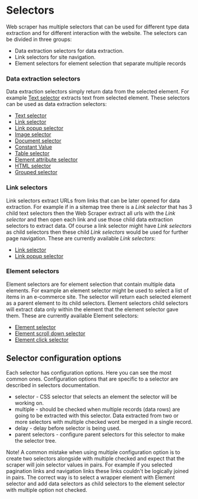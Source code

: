 # Selectors

Web scraper has multiple selectors that can be used for different type data
extraction and for different interaction with the website. The selectors can
be divided in three groups:

-   Data extraction selectors for data extraction.
-   Link selectors for site navigation.
-   Element selectors for element selection that separate multiple records

### Data extraction selectors

Data extraction selectors simply return data from the selected element.
For example [Text selector][text-selector] extracts text from
selected element. These selectors can be used as data extraction selectors:

-   [Text selector][text-selector]
-   [Link selector][link-selector]
-   [Link popup selector][link-popup-selector]
-   [Image selector][image-selector]
-   [Document selector][document-selector]
-   [Constant Value][constant-value]
-   [Table selector][table-selector]
-   [Element attribute selector][element-attribute-selector]
-   [HTML selector][html-selector]
-   [Grouped selector][grouped-selector]

### Link selectors

Link selectors extract URLs from links that can be later opened for data
extraction. For example if in a sitemap tree there is a _Link selector_ that has
3 child text selectors then the Web Scraper extract all urls with the _Link
selector_ and then open each link and use those child data extraction selectors
to extract data. Of course a link selector might have _Link selectors_ as child
selectors then these child _Link selectors_ would be used for further page
navigation. These are currently available _Link selectors_:

-   [Link selector][link-selector]
-   [Link popup selector][link-popup-selector]

### Element selectors

Element selectors are for element selection that contain multiple data elements.
For example an element selector might be used to select a list of items in an
e-commerce site. The selector will return each selected element as a parent
element to its child selectors. Element selectors child selectors will
extract data only within the element that the element selector gave them.
These are currently available Element selectors:

-   [Element selector][element-selector]
-   [Element scroll down selector][element-scroll-selector]
-   [Element click selector][element-click-selector]

## Selector configuration options

Each selector has configuration options. Here you can see the most common ones.
Configuration options that are specific to a selector are described in
selectors documentation.

-   selector - CSS selector that selects an element the selector will be working
    on.
-   multiple - should be checked when multiple records (data rows) are going to
    be extracted with this selector. Data extracted from two or more selectors with
    multiple checked wont be merged in a single record.
-   delay - delay before selector is being used.
-   parent selectors - configure parent selectors for this selector to make the
    selector tree.

Note! A common mistake when using multiple configuration option is to create
two selectors alongside with multiple checked and expect that the scraper will
join selector values in pairs. For example if you selected pagination links and
navigation links these links couldn't be logically joined in pairs. The correct
way is to select a wrapper element with Element selector and add data selectors
as child selectors to the element selector with multiple option not checked.

[text-selector]: Selectors/Text%20selector.md
[link-selector]: Selectors/Link%20Selector.md
[link-popup-selector]: Selectors/Link%20Popup%20Selector.md
[image-selector]: Selectors/Image%20selector.md
[element-attribute-selector]: Selectors/Table%20selector.md
[table-selector]: Selectors/Table%20selector.md
[grouped-selector]: Selectors/Grouped%20selector.md
[html-selector]: Selectors/HTML%20selector.md
[element-selector]: Selectors/Element%20selector.md
[element-click-selector]: Selectors/Element%20click%20selector.md
[element-scroll-selector]: Selectors/Element%20scroll%20down%20selector.md
[document-selector]: Selectors/Document%20selector%20.md
[constant-value]: Selectors/Constant%20value.md
